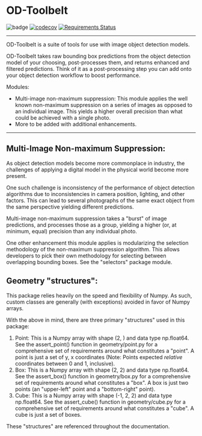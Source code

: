 # OD-Toolbelt

![badge](https://github.com/mhernan88/od-toolbelt/workflows/Build/badge.svg)
[![codecov](https://codecov.io/gh/mhernan88/od-toolbelt/branch/master/graph/badge.svg)](https://codecov.io/gh/mhernan88/od-toolbelt)
[![Requirements Status](https://requires.io/github/mhernan88/od-toolbelt/requirements.svg?branch=master)](https://requires.io/github/mhernan88/od-toolbelt/requirements/?branch=master)

---

OD-Toolbelt is a suite of tools for use with image object detection models.

OD-Toolbelt takes raw bounding box predictions from the object detection model of your choosing, post-processes them,
and returns enhanced and filtered predictions. Think of it as a post-processing step you can add onto your object
detection workflow to boost performance.

Modules:
- Multi-image non-maximum suppression: This module applies the well known non-maximum suppression on a series of images as
opposed to an individual image. This yields a higher overall precision than what could be achieved with a single photo.
- More to be added with additional enhancements.

---
## Multi-Image Non-maximum Suppression:
As object detection models become more commonplace in industry, the challenges of applying a digital model in the
physical world become more present.

One such challenge is inconsistency of the performance of object detection algorithms due to inconsistencies in camera
position, lighting, and other factors. This can lead to several photographs of the same exact object from the same
perspective yielding different predictions.

Multi-image non-maximum suppression takes a "burst" of image predictions, and processes those as a group, yielding a
higher (or, at minimum, equal) precision than any individual photo.

One other enhancement this module applies is modularizing the selection methodology of the non-maximum suppression
algorithm. This allows developers to pick their own methodology for selecting between overlapping bounding boxes.
See the "selectors" package module.

## Geometry "structures":
This package relies heavily on the speed and flexibility of Numpy. As such, custom classes are generally (with 
exceptions) avoided in favor of Numpy arrays.

With the above in mind, there are three primary "structures" used in this package:
1. Point: This is a Numpy array with shape (2, ) and data type np.float64. See the assert_point() function in
geometry/point.py for a comprehensive set of requirements around what constitutes a "point". A point is just a set of
y, x coordinates (Note: Points expected *relative* coordinates between 0 and 1, inclusive).
2. Box: This is a Numpy array with shape (2, 2) and data type np.float64. See the assert_box() function in 
geometry/box.py for a comprehensive set of requirements around what constitutes a "box". A box
is just two points (an "upper-left" point and a "bottom-right" point).
3. Cube: This is a Numpy array with shape (-1, 2, 2) and data type np.float64. See the assert_cube() function in
geometry/cube.py for a comprehensive set of requirements around what constitutes a "cube". A cube is just a set of
boxes.

These "structures" are referenced throughout the documentation.